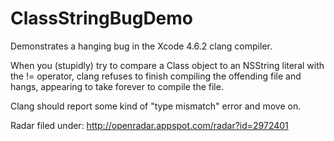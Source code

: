 ClassStringBugDemo
==================

Demonstrates a hanging bug in the Xcode 4.6.2 clang compiler.

When you (stupidly) try to compare a Class object to an NSString literal with the != operator, clang refuses to
finish compiling the offending file and hangs, appearing to take forever to compile the file.

Clang should report some kind of "type mismatch" error and move on.

Radar filed under:
http://openradar.appspot.com/radar?id=2972401
